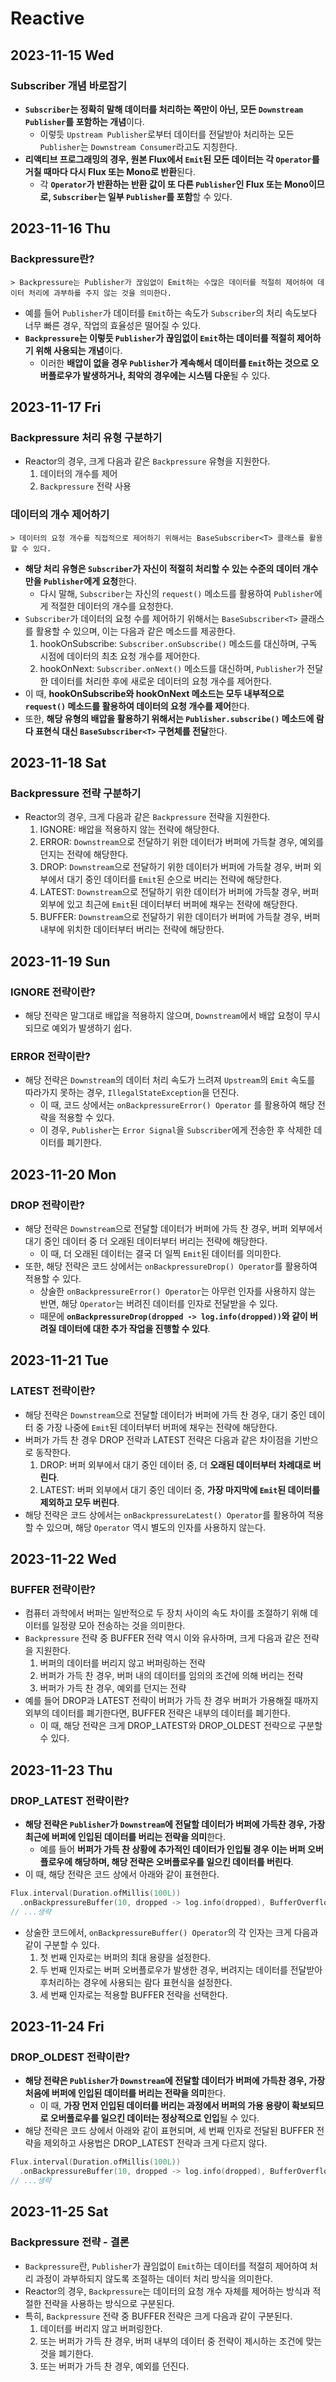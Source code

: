 # Reactive
## 2023-11-15 Wed
### Subscriber 개념 바로잡기
* **`Subscriber`는 정확히 말해 데이터를 처리하는 쪽만이 아닌, 모든 `Downstream Publisher`를 포함하는 개념**이다.
  * 이렇듯 `Upstream Publisher`로부터 데이터를 전달받아 처리하는 모든 `Publisher`는 `Downstream Consumer`라고도 지칭한다.
* **리액티브 프로그래밍의 경우, 원본 Flux에서 `Emit`된 모든 데이터는 각 `Operator`를 거칠 때마다 다시 Flux 또는 Mono로 반환**된다.
  * 각 **`Operator`가 반환하는 반환 값이 또 다른 `Publisher`인 Flux 또는 Mono이므로, `Subscriber`는 일부 `Publisher`를 포함**할 수 있다.

## 2023-11-16 Thu
### Backpressure란?
```
> Backpressure는 Publisher가 끊임없이 Emit하는 수많은 데이터를 적절히 제어하여 데이터 처리에 과부하를 주지 않는 것을 의미한다. 
```
* 예를 들어 `Publisher`가 데이터를 `Emit`하는 속도가 `Subscriber`의 처리 속도보다 너무 빠른 경우, 작업의 효율성은 떨어질 수 있다.
* **`Backpressure`는 이렇듯 `Publisher`가 끊임없이 `Emit`하는 데이터를 적절히 제어하기 위해 사용되는 개념**이다.
  * 이러한 **배압이 없을 경우 `Publisher`가 계속해서 데이터를 `Emit`하는 것으로 오버플로우가 발생하거나, 최악의 경우에는 시스템 다운**될 수 있다.

## 2023-11-17 Fri
### Backpressure 처리 유형 구분하기
* Reactor의 경우, 크게 다음과 같은 `Backpressure` 유형을 지원한다.
  1. 데이터의 개수를 제어
  2. `Backpressure` 전략 사용

### 데이터의 개수 제어하기
```
> 데이터의 요청 개수를 직접적으로 제어하기 위해서는 BaseSubscriber<T> 클래스를 활용할 수 있다.
```
* **해당 처리 유형은 `Subscriber`가 자신이 적절히 처리할 수 있는 수준의 데이터 개수만을 `Publisher`에게 요청**한다.
  * 다시 말해, `Subscriber`는 자신의 `request()` 메소드를 활용하여 `Publisher`에게 적절한 데이터의 개수를 요청한다.
* `Subscriber`가 데이터의 요청 수를 제어하기 위해서는 `BaseSubscriber<T>` 클래스를 활용할 수 있으며, 이는 다음과 같은 메소드를 제공한다.
  1. hookOnSubscribe: `Subscriber.onSubscribe()` 메소드를 대신하며, 구독 시점에 데이터의 최초 요청 개수를 제어한다.
  2. hookOnNext: `Subscriber.onNext()` 메소드를 대신하며, `Publisher`가 전달한 데이터를 처리한 후에 새로운 데이터의 요청 개수를 제어한다.
* 이 때, **hookOnSubscribe와 hookOnNext 메소드는 모두 내부적으로 `request()` 메소드를 활용하여 데이터의 요청 개수를 제어**한다.
* 또한, **해당 유형의 배압을 활용하기 위해서는 `Publisher.subscribe()` 메소드에 람다 표현식 대신 `BaseSubscriber<T>` 구현체를 전달**한다. 

## 2023-11-18 Sat
### Backpressure 전략 구분하기
* Reactor의 경우, 크게 다음과 같은 `Backpressure` 전략을 지원한다.
  1. IGNORE: 배압을 적용하지 않는 전략에 해당한다.
  2. ERROR: `Downstream`으로 전달하기 위한 데이터가 버퍼에 가득찰 경우, 예외를 던지는 전략에 해당한다.
  3. DROP: `Downstream`으로 전달하기 위한 데이터가 버퍼에 가득찰 경우, 버퍼 외부에서 대기 중인 데이터를 `Emit`된 순으로 버리는 전략에 해당한다.
  4. LATEST: `Downstream`으로 전달하기 위한 데이터가 버퍼에 가득찰 경우, 버퍼 외부에 있고 최근에 `Emit`된 데이터부터 버퍼에 채우는 전략에 해당한다.
  5. BUFFER: `Downstream`으로 전달하기 위한 데이터가 버퍼에 가득찰 경우, 버퍼 내부에 위치한 데이터부터 버리는 전략에 해당한다.

## 2023-11-19 Sun
### IGNORE 전략이란?
* 해당 전략은 말그대로 배압을 적용하지 않으며, `Downstream`에서 배압 요청이 무시되므로 예외가 발생하기 쉽다.

### ERROR 전략이란?
* 해당 전략은 `Downstream`의 데이터 처리 속도가 느려져 `Upstream`의 `Emit` 속도를 따라가지 못하는 경우, `IllegalStateException`을 던진다.
  * 이 때, 코드 상에서는 `onBackpressureError() Operator` 를 활용하여 해당 전략을 적용할 수 있다.
  * 이 경우, `Publisher`는 `Error Signal`을 `Subscriber`에게 전송한 후 삭제한 데이터를 폐기한다.

## 2023-11-20 Mon
### DROP 전략이란?
* 해당 전략은 `Downstream`으로 전달할 데이터가 버퍼에 가득 찬 경우, 버퍼 외부에서 대기 중인 데이터 중 더 오래된 데이터부터 버리는 전략에 해당한다.
  * 이 때, 더 오래된 데이터는 결국 더 일찍 `Emit`된 데이터를 의미한다.
* 또한, 해당 전략은 코드 상에서는 `onBackpressureDrop() Operator`를 활용하여 적용할 수 있다.
  * 상술한 `onBackpressureError() Operator`는 아무런 인자를 사용하지 않는 반면, 해당 `Operator`는 버려진 데이터를 인자로 전달받을 수 있다.
  * 때문에 **`onBackpressureDrop(dropped -> log.info(dropped))`와 같이 버려질 데이터에 대한 추가 작업을 진행할 수 있다**.

## 2023-11-21 Tue
### LATEST 전략이란?
* 해당 전략은 `Downstream`으로 전달할 데이터가 버퍼에 가득 찬 경우, 대기 중인 데이터 중 가장 나중에 `Emit`된 데이터부터 버퍼에 채우는 전략에 해당한다.
* 버퍼가 가득 찬 경우 DROP 전략과 LATEST 전략은 다음과 같은 차이점을 기반으로 동작한다.
  1. DROP: 버퍼 외부에서 대기 중인 데이터 중, 더 **오래된 데이터부터 차례대로 버린다**.
  2. LATEST: 버퍼 외부에서 대기 중인 데이터 중, **가장 마지막에 `Emit`된 데이터를 제외하고 모두 버린다**.
* 해당 전략은 코드 상에서는 `onBackpressureLatest() Operator`를 활용하여 적용할 수 있으며, 해당 `Operator` 역시 별도의 인자를 사용하지 않는다.

## 2023-11-22 Wed
### BUFFER 전략이란?
* 컴퓨터 과학에서 버퍼는 일반적으로 두 장치 사이의 속도 차이를 조절하기 위해 데이터를 일정량 모아 전송하는 것을 의미한다.
* `Backpressure` 전략 중 BUFFER 전략 역시 이와 유사하며, 크게 다음과 같은 전략을 지원한다.
  1. 버퍼의 데이터를 버리지 않고 버퍼링하는 전략
  2. 버퍼가 가득 찬 경우, 버퍼 내의 데이터를 임의의 조건에 의해 버리는 전략
  3. 버퍼가 가득 찬 경우, 예외를 던지는 전략
* 예를 들어 DROP과 LATEST 전략이 버퍼가 가득 찬 경우 버퍼가 가용해질 때까지 외부의 데이터를 폐기한다면, BUFFER 전략은 내부의 데이터를 폐기한다.
  * 이 때, 해당 전략은 크게 DROP_LATEST와 DROP_OLDEST 전략으로 구분할 수 있다.

## 2023-11-23 Thu
### DROP_LATEST 전략이란?
* **해당 전략은 `Publisher`가 `Downstream`에 전달할 데이터가 버퍼에 가득찬 경우, 가장 최근에 버퍼에 인입된 데이터를 버리는 전략을 의미**한다.
  * 예를 들어 **버퍼가 가득 찬 상황에 추가적인 데이터가 인입될 경우 이는 버퍼 오버플로우에 해당하며, 해당 전략은 오버플로우를 일으킨 데이터를 버린다**.
* 이 때, 해당 전략은 코드 상에서 아래와 같이 표현한다.
```kotlin
Flux.interval(Duration.ofMillis(100L))
  .onBackpressureBuffer(10, dropped -> log.info(dropped), BufferOverflowStrategy.DROP_LATEST)
// ...생략
```
* 상술한 코드에서, `onBackpressureBuffer() Operator`의 각 인자는 크게 다음과 같이 구분할 수 있다.
  1. 첫 번째 인자로는 버퍼의 최대 용량을 설정한다.
  2. 두 번째 인자로는 버퍼 오버플로우가 발생한 경우, 버려지는 데이터를 전달받아 후처리하는 경우에 사용되는 람다 표현식을 설정한다.
  3. 세 번째 인자로는 적용할 BUFFER 전략을 선택한다.

## 2023-11-24 Fri
### DROP_OLDEST 전략이란?
* **해당 전략은 `Publisher`가 `Downstream`에 전달할 데이터가 버퍼에 가득찬 경우, 가장 처음에 버퍼에 인입된 데이터를 버리는 전략을 의미**한다.
  * 이 때, **가장 먼저 인입된 데이터를 버리는 과정에서 버퍼의 가용 용량이 확보되므로 오버플로우를 일으킨 데이터는 정상적으로 인입**될 수 있다.
* 해당 전략은 코드 상에서 아래와 같이 표현되며, 세 번째 인자로 전달된 BUFFER 전략을 제외하고 사용법은 DROP_LATEST 전략과 크게 다르지 않다.
```kotlin
Flux.interval(Duration.ofMillis(100L))
  .onBackpressureBuffer(10, dropped -> log.info(dropped), BufferOverflowStrategy.DROP_OLDEST)
// ...생략
```

## 2023-11-25 Sat
### Backpressure 전략 - 결론
* `Backpressure`란, `Publisher`가 끊임없이 `Emit`하는 데이터를 적절히 제어하여 처리 과정이 과부하되지 않도록 조절하는 데이터 처리 방식을 의미한다.
* Reactor의 경우, `Backpressure`는 데이터의 요청 개수 자체를 제어하는 방식과 적절한 전략을 사용하는 방식으로 구분된다.
* 특히, `Backpressure` 전략 중 BUFFER 전략은 크게 다음과 같이 구분된다.
  1. 데이터를 버리지 않고 버퍼링한다.
  2. 또는 버퍼가 가득 찬 경우, 버퍼 내부의 데이터 중 전략이 제시하는 조건에 맞는 것을 폐기한다.
  3. 또는 버퍼가 가득 찬 경우, 예외를 던진다.